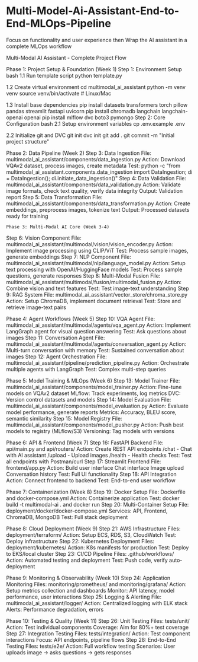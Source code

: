 # Multi-Model-Ai-Assistant-End-to-End-MLOps-Pipeline
Focus on functionality and user experience then Wrap the AI assistant in a complete MLOps workflow


Multi-Modal AI Assistant - Complete Project Flow


 Phase 1: Project Setup & Foundation (Week 1)
Step 1: Environment Setup
bash
 1.1 Run template script
python template.py

 1.2 Create virtual environment
cd multimodal_ai_assistant
python -m venv venv
source venv/bin/activate  # Linux/Mac

 1.3 Install base dependencies
pip install datasets transformers torch pillow pandas streamlit fastapi uvicorn
pip install chromadb langchain langchain-openai openai
pip install mlflow dvc boto3 pymongo
Step 2: Core Configuration
bash
 2.1 Setup environment variables
cp .env.example .env


 2.2 Initialize git and DVC
git init
dvc init
git add .
git commit -m "Initial project structure"



 Phase 2: Data Pipeline (Week 2)
Step 3: Data Ingestion
File: multimodal_ai_assistant/components/data_ingestion.py
Action: Download VQAv2 dataset, process images, create metadata
Test: python -c "from multimodal_ai_assistant.components.data_ingestion import DataIngestion; di = DataIngestion(); di.initiate_data_ingestion()"
Step 4: Data Validation
File: multimodal_ai_assistant/components/data_validation.py
Action: Validate image formats, check text quality, verify data integrity
Output: Validation report
Step 5: Data Transformation
File: multimodal_ai_assistant/components/data_transformation.py
Action: Create embeddings, preprocess images, tokenize text
Output: Processed datasets ready for training



    Phase 3: Multi-Modal AI Core (Week 3-4)
Step 6: Vision Component
File: multimodal_ai_assistant/multimodal/vision/vision_encoder.py
Action: Implement image processing using CLIP/ViT
Test: Process sample images, generate embeddings
Step 7: NLP Component
File: multimodal_ai_assistant/multimodal/nlp/language_model.py
Action: Setup text processing with OpenAI/HuggingFace models
Test: Process sample questions, generate responses
Step 8: Multi-Modal Fusion
File: multimodal_ai_assistant/multimodal/fusion/multimodal_fusion.py
Action: Combine vision and text features
Test: Test image-text understanding
Step 9: RAG System
File: multimodal_ai_assistant/vector_store/chroma_store.py
Action: Setup ChromaDB, implement document retrieval
Test: Store and retrieve image-text pairs


Phase 4: Agent Workflows (Week 5)
Step 10: VQA Agent
File: multimodal_ai_assistant/multimodal/agents/vqa_agent.py
Action: Implement LangGraph agent for visual question answering
Test: Ask questions about images
Step 11: Conversation Agent
File: multimodal_ai_assistant/multimodal/agents/conversation_agent.py
Action: Multi-turn conversation with memory
Test: Sustained conversation about images
Step 12: Agent Orchestration
File: multimodal_ai_assistant/pipeline/prediction_pipeline.py
Action: Orchestrate multiple agents with LangGraph
Test: Complex multi-step queries


  Phase 5: Model Training & MLOps (Week 6)
Step 13: Model Trainer
File: multimodal_ai_assistant/components/model_trainer.py
Action: Fine-tune models on VQAv2 dataset
MLflow: Track experiments, log metrics
DVC: Version control datasets and models
Step 14: Model Evaluation
File: multimodal_ai_assistant/components/model_evaluation.py
Action: Evaluate model performance, generate reports
Metrics: Accuracy, BLEU score, semantic similarity
Step 15: Model Registry
File: multimodal_ai_assistant/components/model_pusher.py
Action: Push best models to registry (MLflow/S3)
Versioning: Tag models with versions


  Phase 6: API & Frontend (Week 7)
Step 16: FastAPI Backend
File: api/main.py and api/routers/
Action: Create REST API endpoints
/chat - Chat with AI assistant
/upload - Upload images
/health - Health checks
Test: Test all endpoints with Postman/curl
Step 17: Streamlit Frontend
File: frontend/app.py
Action: Build user interface
Chat interface
Image upload
Conversation history
Test: Full UI functionality
Step 18: API Integration
Action: Connect frontend to backend
Test: End-to-end user workflow

  Phase 7: Containerization (Week 8)
Step 19: Docker Setup
File: Dockerfile and docker-compose.yml
Action: Containerize application
Test: docker build -t multimodal-ai . and docker run
Step 20: Multi-Container Setup
File: deployment/docker/docker-compose.yml
Services: API, Frontend, ChromaDB, MongoDB
Test: Full stack deployment

  Phase 8: Cloud Deployment (Week 9)
Step 21: AWS Infrastructure
Files: deployment/terraform/
Action: Setup ECS, RDS, S3, CloudWatch
Test: Deploy infrastructure
Step 22: Kubernetes Deployment
Files: deployment/kubernetes/
Action: K8s manifests for production
Test: Deploy to EKS/local cluster
Step 23: CI/CD Pipeline
Files: .github/workflows/
Action: Automated testing and deployment
Test: Push code, verify auto-deployment

  Phase 9: Monitoring & Observability (Week 10)
Step 24: Application Monitoring
Files: monitoring/prometheus/ and monitoring/grafana/
Action: Setup metrics collection and dashboards
Monitor: API latency, model performance, user interactions
Step 25: Logging & Alerting
File: multimodal_ai_assistant/logger/
Action: Centralized logging with ELK stack
Alerts: Performance degradation, errors


  Phase 10: Testing & Quality (Week 11)
Step 26: Unit Testing
Files: tests/unit/
Action: Test individual components
Coverage: Aim for 80%+ test coverage
Step 27: Integration Testing
Files: tests/integration/
Action: Test component interactions
Focus: API endpoints, pipeline flows
Step 28: End-to-End Testing
Files: tests/e2e/
Action: Full workflow testing
Scenarios: User uploads image → asks questions → gets responses



